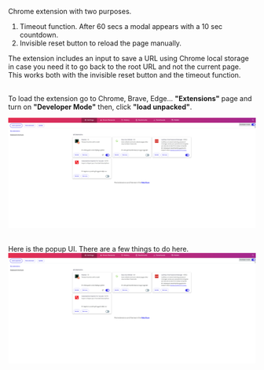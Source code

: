 Chrome extension with two purposes. 

1. Timeout function. After 60 secs a modal appears with a 10 sec countdown.
2. Invisible reset button to reload the page manually.

The extension includes an input to save a URL using Chrome local storage in case you need it to go back to the root URL and not the current page. This works both with the invisible reset button and the timeout function. 
<br>
<br>

To load the extension go to Chrome, Brave, Edge... <strong>"Extensions"</strong> page and turn on <strong>"Developer Mode"</strong> then, click <strong>"load unpacked"</strong>.
<br>

<img src="./assets/loading.png">
<br>
<br>

Here is the popup UI. There are a few things to do here. 
<br>
<img src="./assets/loading.png">

